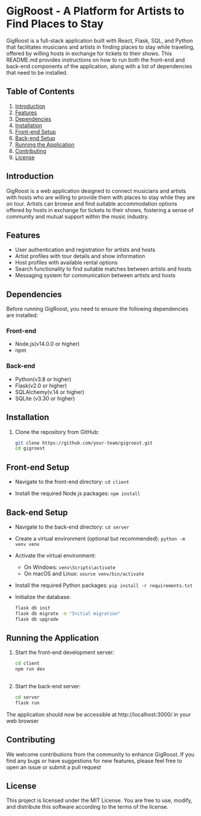 # GigRoost - A Platform for Artists to Find Places to Stay

GigRoost is a full-stack application built with React, Flask, SQL, and Python that facilitates musicians and artists in finding places to stay while traveling, offered by willing hosts in exchange for tickets to their shows. This README.md provides instructions on how to run both the front-end and back-end components of the application, along with a list of dependencies that need to be installed.

## Table of Contents 
1. [Introduction](#introduction)
2. [Features](#features)
3. [Dependencies](#dependencies)
4. [Installation](#installation)
5. [Front-end Setup](#front-end-setup)
6. [Back-end Setup](#back-end-setup)
7. [Running the Application](#running-the-application)
8. [Contributing](#contributing)
9. [License](#license)


## Introduction

GigRoost is a web application designed to connect musicians and artists with hosts who are willing to provide them with places to stay while they are on tour. Artists can browse and find suitable accommodation options offered by hosts in exchange for tickets to their shows, fostering a sense of community and mutual support within the music industry.

## Features

* User authentication and registration for artists and hosts
* Artist profiles with tour details and show information
* Host profiles with available rental options
* Search functionality to find suitable matches between artists and hosts
* Messaging system for communication between artists and hosts

## Dependencies

Before running GigRoost, you need to ensure the following dependencies are installed:

### Front-end
* Node.js(v14.0.0 or higher)
* npm 

### Back-end
* Python(v3.8 or higher)
* Flask(v2.0 or higher)
* SQLAlchemy(v.14 or higher)
* SQLite (v3.30 or higher) 

## Installation
1. Clone the repository from GitHub:
   ```bash
   git clone https://github.com/your-team/gigroost.git
   cd gigroost

## Front-end Setup

+ Navigate to the front-end directory: `cd client`

+ Install the required Node.js packages: `npm install`

## Back-end Setup

+ Navigate to the back-end directory: `cd server`

+ Create a virtual environment (optional but recommended): `python -m venv venv`

+ Activate the virtual environment:
  - On Windows: `venv\Scripts\activate`
  - On macOS and Linux: `source venv/bin/activate`

+ Install the required Python packages: `pip install -r requirements.txt`

+ Initialize the database:
  ```bash
  flask db init
  flask db migrate -m "Initial migration"
  flask db upgrade

## Running the Application

1. Start the front-end development server:
   ```bash
   cd client
   npm run dev
  
2. Start the back-end server:
   ```bash
   cd server
   flask run

The application should now be accessible at http://localhost:3000/ in your web browser 

## Contributing

We welcome contributions from the community to enhance GigRoost. If you find any bugs or have suggestions for new features, please feel free to open an issue or submit a pull request

## License

This project is licensed under the MIT License. You are free to use, modify, and distribute this software according to the terms of the license.
